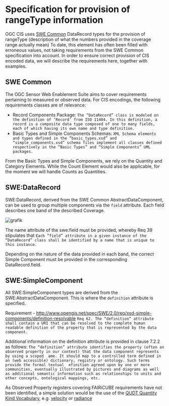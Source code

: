 # Specification for provision of rangeType information

OGC CIS uses [SWE Common](https://portal.ogc.org/files/?artifact_id=41157) DataRecord types for the provision of rangeType (description of what the numbers provided in the coverage range actually mean)
To date, this element has often been filled with erroneous values, not taking requirements from the SWE Common specification into account.
In order to ensure correct provision of CIS encoded data, we will describe the requirements here, together with examples.

## SWE Common
The OGC Sensor Web Enablement Suite aims to cover requirements pertaining to measured or observed data. 
For CIS encodings, the following requirements classes are of relevance:
- Record Components Package: `The “DataRecord” class is modeled on the definition of ‘Record’ from ISO 11404. In this definition, a record is a composite data type composed of one to many fields, each of which having its own name and type definition.`
- Basic Types and Simple Components Schemas: `XML Schema elements and types defined in the “basic_types.xsd” and “simple_components.xsd” schema files implement all classes defined respectively in the “Basic Types” and “Simple Components” UML packages.`

From the Basic Types and Simple Components, we rely on the Quantity and Category Elements. 
While the Count Element would also be applicable, for the moment we will handle Counts as Quantities.

## SWE:DataRecord
SWE:DataRecord, derived from the SWE Common AbstractDataComponent, can be used to group multiple components via the `field` attribute. 
Each field describes one band of the described Coverage.

![grafik](https://github.com/FAIRiCUBE/data-requests/assets/11915304/f943b189-cc85-4ccf-a39e-d85cad4a3e6f)

The name attribute of the swe:field must be provided, whereby Req 39 stipulates that `Each “field” attribute in a given instance of the “DataRecord” class shall be identified by a name that is unique to this instance.`

Depending on the nature of the data provided in each band, the correct Simple Component must be provided in the corresponding DataRecord.field.

## SWE:SimpleComponent
All SWE:SimpleComponent types are derived from the SWE:AbstractDataComponent. 
This is where the `definition` attribute is specified.

Requirement - http://www.opengis.net/spec/SWE/2.0/req/xsd-simple-components/definition-resolvable
`Req 62. The “definition” attribute shall contain a URI that can be resolved to the complete human readable definition of the property that is represented by the data component.`

Additional information on the definition attribute is provided in clause 7.2.2 as follows:
`The “definition” attribute identifies the property (often an observed property in our context) that the data component represents by using a scoped  ame. It should map to a controlled term defined in an (web accessible) dictionary, registry or ontology. Such terms provide the formal textual  efinition agreed upon by one or more communities, eventually illustrated by pictures and diagrams as well as additional semantic information such as relationships to units and other concepts, ontological mappings, etc. `

As Observed Property registers covering FAIRiCUBE requirements have not been identified, a simple solution would be the use of the [QUDT Quantity Kind Vocabulary](http://qudt.org/2.1/vocab/quantitykind), e.g. [velocity](https://qudt.org/vocab/quantitykind/Velocity) or [radiance](https://qudt.org/vocab/quantitykind/Radiance)

